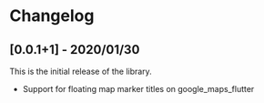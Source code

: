 # Changelog

## [0.0.1+1] - 2020/01/30

This is the initial release of the library.

* Support for floating map marker titles on google_maps_flutter

